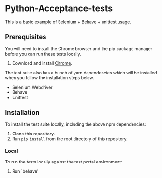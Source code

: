 Python-Acceptance-tests
==============================

This is a basic example of Selenium + Behave + unittest usage.


Prerequisites
------------

You will need to install the Chrome browser and the pip package manager before you can run these tests locally.

1. Download and install [Chrome](https://www.google.com/chrome/index.html).

The test suite also has a bunch of yarn dependencies which will be installed when you follow the installation
steps below.

* Selenium Webdriver
* Behave
* Unittest


Installation
------------

To install the test suite locally, including the above npm dependencies:

1. Clone this repository.
1. Run `pip install` from the root directory of this repository.

### Local

To run the tests locally against the test portal environment:

1. Run `behave'